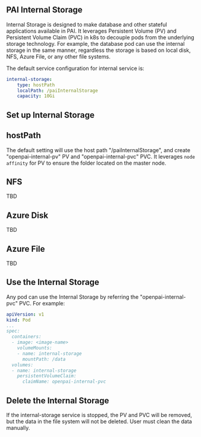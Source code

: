 ## PAI Internal Storage

Internal Storage is designed to make database and other stateful applications available in PAI. It leverages Persistent Volume (PV) and Persistent Volume Claim (PVC) in k8s to decouple pods from the underlying storage technology. For example, the database pod can use the internal storage in the same manner, regardless the storage is based on local disk, NFS, Azure File, or any other file systems.

The default service configuration for internal service is:

```yaml
internal-storage:
    type: hostPath
    localPath: /paiInternalStorage
    capacity: 10Gi
```

## Set up Internal Storage

## hostPath

The default setting will use the host path "/paiInternalStorage", and create "openpai-internal-pv" PV and "openpai-internal-pvc" PVC. It leverages `node affinity` for PV to ensure the folder located on the master node.

## NFS

TBD

## Azure Disk

TBD

## Azure File

TBD

## Use the Internal Storage

Any pod can use the Internal Storage by referring the "openpai-internal-pvc" PVC. For example:

```yaml
apiVersion: v1
kind: Pod
...
spec:
  containers:
  - image: <image-name>
    volumeMounts:
    - name: internal-storage
      mountPath: /data
  volumes:
  - name: internal-storage
    persistentVolumeClaim:
      claimName: openpai-internal-pvc
```

## Delete the Internal Storage

If the internal-storage service is stopped, the PV and PVC will be removed, but the data in the file system will not be deleted. User must clean the data manually.

